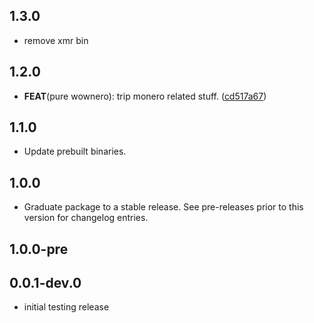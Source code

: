 ## 1.3.0

 - remove xmr bin

## 1.2.0

 - **FEAT**(pure wownero): trip monero related stuff. ([cd517a67](https://github.com/cypherstack/cs_wownero/commit/cd517a6781a462c232770479326f7463738b300d))

## 1.1.0

- Update prebuilt binaries.

## 1.0.0

 - Graduate package to a stable release. See pre-releases prior to this version for changelog entries.

## 1.0.0-pre

## 0.0.1-dev.0

* initial testing release
